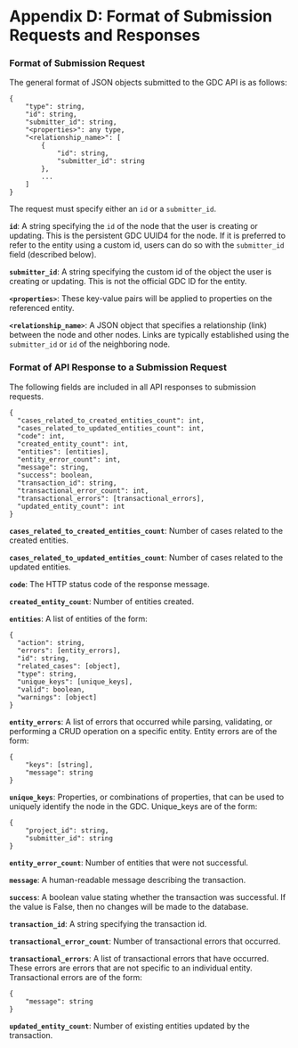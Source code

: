 # Appendix D: Format of Submission Requests and Responses

### Format of Submission Request

The general format of JSON objects submitted to the GDC API is as follows:

	{
	    "type": string,
	    "id": string,
	    "submitter_id": string,
	    "<properties>": any type,
	    "<relationship_name>": [
	        {
	            "id": string,
	            "submitter_id": string
	        },
	        ...
	    ]
	}

The request must specify either an `id` or a `submitter_id`.

**`id`**: A string specifying the `id` of the node that the user is creating or updating. This is the persistent GDC UUID4 for the node. If it is preferred to refer to the entity using a custom id, users can do so with the `submitter_id` field (described below).

**`submitter_id`**: A string specifying the custom id of the object the user is creating or updating. This is not the official GDC ID for the entity.

**`<properties>`**: These key-value pairs will be applied to properties on the referenced entity.

**`<relationship_name>`**: A JSON object that specifies a relationship (link) between the node and other nodes. Links are typically established using the `submitter_id` or `id` of the neighboring node.

### Format of API Response to a Submission Request

The following fields are included in all API responses to submission requests.

	{
	  "cases_related_to_created_entities_count": int,
	  "cases_related_to_updated_entities_count": int,
	  "code": int,
	  "created_entity_count": int,
	  "entities": [entities],
	  "entity_error_count": int,
	  "message": string,
	  "success": boolean,
	  "transaction_id": string,
	  "transactional_error_count": int,
	  "transactional_errors": [transactional_errors],
	  "updated_entity_count": int
	}

**`cases_related_to_created_entities_count`**: Number of cases related to the created entities.

**`cases_related_to_updated_entities_count`**: Number of cases related to the updated entities.

**`code`**: The HTTP status code of the response message.

**`created_entity_count`**: Number of entities created.

**`entities`**: A list of entities of the form:

	{
	  "action": string,
	  "errors": [entity_errors],
	  "id": string,
	  "related_cases": [object],
	  "type": string,
	  "unique_keys": [unique_keys],
	  "valid": boolean,
	  "warnings": [object]
	}

**`entity_errors`**: A list of errors that occurred while parsing, validating, or performing a CRUD operation on a
specific entity. Entity errors are of the form:

	{
		"keys": [string],
		"message": string
	}


**`unique_keys`**: Properties, or combinations of properties, that can be used to uniquely identify the node in the GDC.  Unique_keys are of the form:


	{
		"project_id": string,
		"submitter_id": string
	}


**`entity_error_count`**: Number of entities that were not successful.

**`message`**: A human-readable message describing the transaction.

**`success`**: A boolean value stating whether the transaction was successful. If the value is False, then no changes will be made to the database.

**`transaction_id`**: A string specifying the transaction id.

**`transactional_error_count`**: Number of transactional errors that occurred.

**`transactional_errors`**: A list of transactional errors that have occurred. These errors are errors that are not specific to an individual entity. Transactional errors are of the form:

	{
		"message": string
	}

**`updated_entity_count`**: Number of existing entities updated by the transaction.
